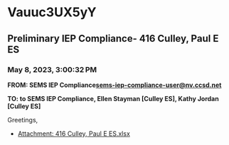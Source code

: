 # Vauuc3UX5yY
## Preliminary IEP Compliance- 416 Culley, Paul E ES
### May 8, 2023, 3:00:32 PM
**FROM: SEMS IEP Compliance<sems-iep-compliance-user@nv.ccsd.net>**

**TO: to SEMS IEP Compliance, Ellen Stayman [Culley ES], Kathy Jordan [Culley ES]**


Greetings, 





* [Attachment: 416 Culley, Paul E ES.xlsx](Vauuc3UX5yY-attachment-1.xlsx)
